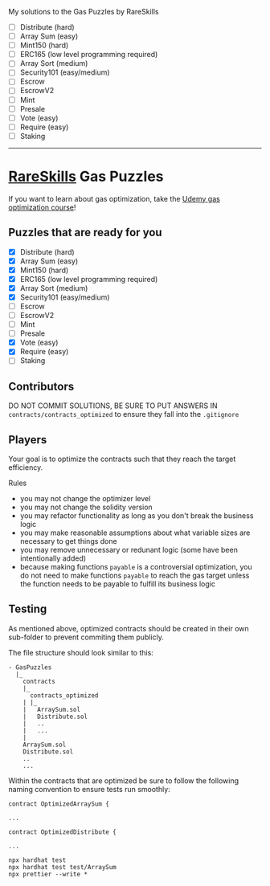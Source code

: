 My solutions to the Gas Puzzles by RareSkills

-   [ ] Distribute (hard)
-   [ ] Array Sum (easy)
-   [ ] Mint150 (hard)
-   [ ] ERC165 (low level programming required)
-   [ ] Array Sort (medium)
-   [ ] Security101 (easy/medium)
-   [ ] Escrow
-   [ ] EscrowV2
-   [ ] Mint
-   [ ] Presale
-   [ ] Vote (easy)
-   [ ] Require (easy)
-   [ ] Staking

---

# [RareSkills](https://rareskills.io) Gas Puzzles

If you want to learn about gas optimization, take the [Udemy gas optimization course](https://www.udemy.com/course/advanced-solidity-understanding-and-optimizing-gas-costs/?referralCode=C4684D6872713525E349)!

## Puzzles that are ready for you

-   [x] Distribute (hard)
-   [x] Array Sum (easy)
-   [x] Mint150 (hard)
-   [x] ERC165 (low level programming required)
-   [x] Array Sort (medium)
-   [x] Security101 (easy/medium)
-   [ ] Escrow
-   [ ] EscrowV2
-   [ ] Mint
-   [ ] Presale
-   [x] Vote (easy)
-   [x] Require (easy)
-   [ ] Staking

## Contributors

DO NOT COMMIT SOLUTIONS, BE SURE TO PUT ANSWERS IN `contracts/contracts_optimized` to ensure they fall into the `.gitignore`

## Players

Your goal is to optimize the contracts such that they reach the target efficiency.

Rules

-   you may not change the optimizer level
-   you may not change the solidity version
-   you may refactor functionality as long as you don't break the business logic
-   you may make reasonable assumptions about what variable sizes are necessary to get things done
-   you may remove unnecessary or redunant logic (some have been intentionally added)
-   because making functions `payable` is a controversial optimization, you do not need to make functions `payable` to reach the gas target unless the function needs to be payable to fulfill its business logic

## Testing

As mentioned above, optimized contracts should be created in their own sub-folder
to prevent commiting them publicly.

The file structure should look similar to this:

```
- GasPuzzles
  |_
    contracts
    |_
      contracts_optimized
    | |_
    |   ArraySum.sol
    |   Distribute.sol
    |   ..
    |   ...
    |
    ArraySum.sol
    Distribute.sol
    ..
    ...
```

Within the contracts that are optimized be sure to follow the following naming
convention to ensure tests run smoothly:

```
contract OptimizedArraySum {

...

contract OptimizedDistribute {

...
```

```
npx hardhat test
npx hardhat test test/ArraySum
npx prettier --write *
```
